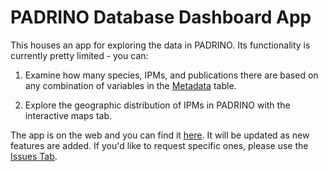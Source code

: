 # PADRINO Database Dashboard App

This houses an app for exploring the data in PADRINO. Its functionality is currently pretty limited - you can:

1. Examine how many species, IPMs, and publications there are based on any combination of variables in the [Metadata](https://levisc8.github.io/Padrino/digitization-guide.html#metadata) table.

2. Explore the geographic distribution of IPMs in PADRINO with the interactive maps tab. 

The app is on the web and you can find it [here](https://sam-levin.shinyapps.io/shiny_pdb/). It will be updated as new features are added. If you'd like to request specific ones, please use the [Issues Tab](https://github.com/levisc8/shiny_pdb/issues).
